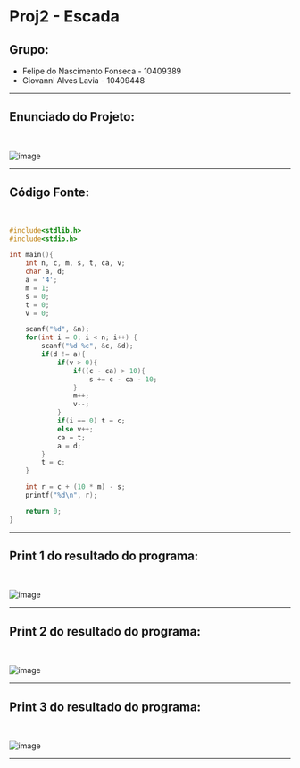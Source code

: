 # Proj2 - Escada

## Grupo:
- Felipe do Nascimento Fonseca - 10409389
- Giovanni Alves Lavia - 10409448

<hr>

## Enunciado do Projeto:

<br>

![image](https://github.com/Giovannilavia11/PROJ2-SO-Escada/assets/89709011/037deaf1-718b-4182-aa44-baadbfed0172)

<hr>

## Código Fonte:

<br>

```c
#include<stdlib.h>
#include<stdio.h>

int main(){
    int n, c, m, s, t, ca, v;
    char a, d;
    a = '4';
    m = 1;
    s = 0;
    t = 0;
    v = 0;

    scanf("%d", &n);
    for(int i = 0; i < n; i++) {
        scanf("%d %c", &c, &d);
        if(d != a){
            if(v > 0){
                if((c - ca) > 10){
                    s += c - ca - 10;
                }
                m++;
                v--;    
            }
            if(i == 0) t = c;
            else v++;
            ca = t;
            a = d;
        }
        t = c;
    }

    int r = c + (10 * m) - s;
    printf("%d\n", r); 

    return 0;
}
```

<hr>

## Print 1 do resultado do programa:

<br>

![image](https://github.com/Giovannilavia11/PROJ2-SO-Escada/assets/89709011/00f42290-6776-4ec0-8e03-b3212ba15e48)

<hr>

## Print 2 do resultado do programa:

<br>

![image](https://github.com/Giovannilavia11/PROJ2-SO-Escada/assets/89709011/4fb8a096-9cdf-418d-a6fc-36c1c4a7b35f)

<hr>

## Print 3 do resultado do programa:

<br>

![image](https://github.com/Giovannilavia11/PROJ2-SO-Escada/assets/89709011/0a09d6d8-8d84-4ac4-9c9d-7aec6362dcc7)

<hr>
